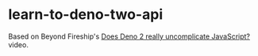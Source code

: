 # learn-to-deno-two-api

Based on Beyond Fireship's [Does Deno 2 really uncomplicate JavaScript?](https://www.youtube.com/watch?v=8IHhvkaVqVE) video.
